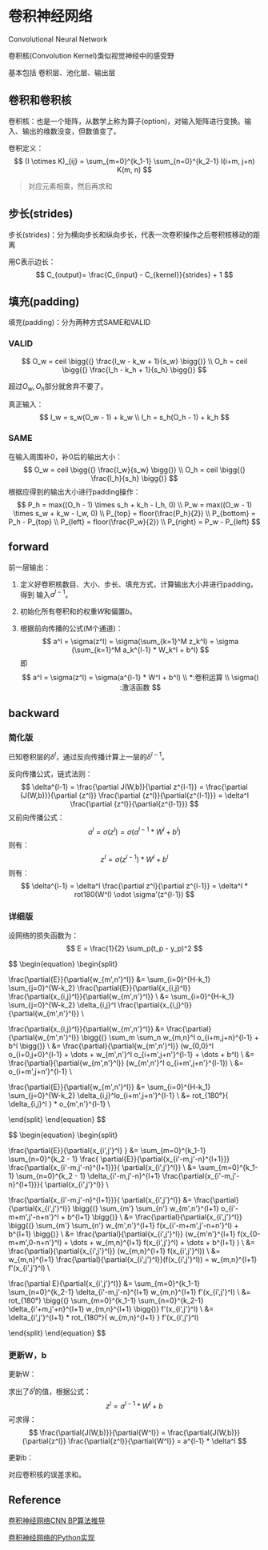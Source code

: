 # 卷积神经网络

Convolutional Neural Network

卷积核(Convolution Kernel)类似视觉神经中的感受野

基本包括 卷积层、池化层、输出层



## 卷积和卷积核

卷积核：也是一个矩阵，从数学上称为算子(option)，对输入矩阵进行变换。输入、输出的维数没变，但数值变了。



卷积定义：
$$
(I \otimes K)_{ij} = \sum_{m=0}^{k_1-1} \sum_{n=0}^{k_2-1} I(i+m, j+n) K(m, n)
$$

> 对应元素相乘，然后再求和



## 步长(strides)



步长(strides)：分为横向步长和纵向步长，代表一次卷积操作之后卷积核移动的距离



用C表示边长：
$$
C_{output}= \frac{C_{input} - C_{kernel}}{strides} + 1
$$


## 填充(padding)

填充(padding)：分为两种方式SAME和VALID

### VALID

$$
O_w = ceil \bigg{(} \frac{I_w - k_w + 1}{s_w} \bigg{)} \\
O_h = ceil \bigg{(} \frac{I_h - k_h + 1}{s_h} \bigg{)}
$$

超过$O_w, O_h$部分就舍弃不要了。

真正输入：
$$
I_w = s_w(O_w - 1) + k_w \\
I_h = s_h(O_h - 1) + k_h
$$

### SAME

在输入周围补0，补0后的输出大小：
$$
O_w = ceil \bigg{(} \frac{I_w}{s_w} \bigg{)} \\
O_h = ceil \bigg{(} \frac{I_h}{s_h} \bigg{)}
$$
根据应得到的输出大小进行padding操作：
$$
P_h = max((O_h - 1) \times s_h + k_h - I_h, 0) \\
P_w = max((O_w - 1) \times s_w + k_w - I_w, 0) \\
P_{top} = floor(\frac{P_h}{2}) \\
P_{bottom} = P_h - P_{top} \\
P_{left} = floor(\frac{P_w}{2}) \\
P_{right} = P_w - P_{left}
$$



## forward

前一层输出：

1. 定义好卷积核数目、大小、步长、填充方式，计算输出大小并进行padding，得到 输入$a^{l-1}$。

2. 初始化所有卷积和的权重$W$和偏置$b$。

3. 根据前向传播的公式(M个通道)：
   $$
   a^l = \sigma(z^l) = \sigma(\sum_{k=1}^M z_k^l) = \sigma (\sum_{k=1}^M a_k^{l-1} * W_k^l + b^l)
   $$
   即
   $$
   a^l = \sigma(z^l) = \sigma(a^{l-1} * W^l + b^l) \\
   *:卷积运算 \\
   \sigma() :激活函数
   $$
   



## backward

### 简化版

已知卷积层的$\delta^l$，通过反向传播计算上一层的$\delta^{l-1}$。

反向传播公式，链式法则：
$$
\delta^{l-1} = \frac{\partial J(W,b)}{\partial z^{l-1}} = \frac{\partial {J(W,b)}}{\partial {z^l}} \frac{\partial {z^l}}{\partial{z^{l-1}}} = \delta^l \frac{\partial {z^l}}{\partial{z^{l-1}}}
$$
又前向传播公式：
$$
a^l = \sigma(z^l) = \sigma(a^{l-1} * W^l + b^l)
$$
则有：
$$
z^l = \sigma(z^{l-1}) * W^l + b^l
$$
则有：
$$
\delta^{l-1} = \delta^l \frac{\partial z^l}{\partial z^{l-1}} = \delta^l * rot180(W^l) \odot \sigma'(z^{l-1})
$$

### 详细版

设网络的损失函数为：
$$
E = \frac{1}{2} \sum_p(t_p - y_p)^2
$$

$$
\begin{equation}
\begin{split}

\frac{\partial{E}}{\partial{w_{m',n'}^l}} &= \sum_{i=0}^{H-k_1} \sum_{j=0}^{W-k_2} \frac{\partial{E}}{\partial{x_{i,j}^l}} \frac{\partial{x_{i,j}^l}}{\partial{w_{m',n'}^l}}  \\
&= \sum_{i=0}^{H-k_1} \sum_{j=0}^{W-k_2} \delta_{i,j}^l \frac{\partial{x_{i,j}^l}}{\partial{w_{m',n'}^l}} \\

\frac{\partial{x_{i,j}^l}}{\partial{w_{m',n'}^l}} &= \frac{\partial}{\partial{w_{m',n'}^l}} \bigg{(} \sum_m \sum_n w_{m,n}^l o_{i+m,j+n}^{l-1} + b^l \bigg{)} \\
&= \frac{\partial}{\partial{w_{m',n'}^l}} (w_{0,0}^l o_{i+0,j+0}^{l-1} + \dots + w_{m',n'}^l o_{i+m',j+n'}^{l-1} + \dots + b^l) \\
&= \frac{\partial}{\partial{w_{m',n'}^l}} (w_{m',n'}^l o_{i+m',j+n'}^{l-1}) \\
&= o_{i+m',j+n'}^{l-1} \\

\frac{\partial{E}}{\partial{w_{m',n'}^l}} &= \sum_{i=0}^{H-k_1} \sum_{j=0}^{W-k_2} \delta_{i,j}^lo_{i+m',j+n'}^{l-1} \\
&= rot_{180°}\{ \delta_{i,j}^l \} * o_{m',n'}^{l-1} \\





\end{split}
\end{equation}
$$

$$
\begin{equation}
\begin{split}

\frac{\partial{E}}{\partial{x_{i',j'}^l} } &= \sum_{m=0}^{k_1-1} \sum_{n=0}^{k_2 - 1} \frac{ \partial{E}}{\partial{x_{i'-m,j'-n}^{l+1}}} \frac{\partial{x_{i'-m,j'-n}^{l+1}}}{ \partial{x_{i',j'}^l}} \\
&= \sum_{m=0}^{k_1-1} \sum_{n=0}^{k_2 - 1} \delta_{i'-m,j'-n}^{l+1} \frac{\partial{x_{i'-m,j'-n}^{l+1}}}{ \partial{x_{i',j'}^l}} \\

\frac{\partial{x_{i'-m,j'-n}^{l+1}}}{ \partial{x_{i',j'}^l}} &= \frac{\partial}{\partial{x_{i',j'}^l}} \bigg{(} \sum_{m'} \sum_{n'} w_{m',n'}^{l+1} o_{i'-m+m',j'-n+n'}^l + b^{l+1} \bigg{)} \\
&=  \frac{\partial}{\partial{x_{i',j'}^l}} \bigg{(} \sum_{m'} \sum_{n'} w_{m',n'}^{l+1} f(x_{i'-m+m',j'-n+n'}^l) + b^{l+1} \bigg{)} \\
&= \frac{\partial}{\partial{x_{i',j'}^l}} (w_{m'n'}^{l+1} f(x_{0-m+m',0-n+n'}^l) + \dots + w_{m,n}^{l+1} f(x_{i',j'}^l) + \dots + b^{l+1} ) \\
&= \frac{\partial}{\partial{x_{i',j'}^l}} (w_{m,n}^{l+1} f(x_{i',j'}^l)) \\
&= w_{m,n}^{l+1} \frac{\partial}{\partial{x_{i',j'}^l}}(f(x_{i',j'}^l)) = w_{m,n}^{l+1} f'(x_{i',j'}^l) \\

\frac{\partial E}{\partial{x_{i',j'}^l}} &= \sum_{m=0}^{k_1-1} \sum_{n=0}^{k_2-1} \delta_{i'-m,j'-n}^{l+1} w_{m,n}^{l+1} f'(x_{i',j'}^l) \\
&= rot_{180°} \bigg{(} \sum_{m=0}^{k_1-1} \sum_{n=0}^{k_2-1} \delta_{i'+m,j'+n}^{l+1} w_{m,n}^{l+1} \bigg{)} f'(x_{i',j'}^l) \\
&= \delta_{i',j'}^{l+1} * rot_{180°}\{ w_{m,n}^{l+1} \} f'(x_{i',j'}^l)

\end{split}
\end{equation}
$$

### 更新W，b

更新W：

求出了$\delta^l$的值，根据公式：
$$
z^l = a^{l-1} * W^l +b
$$
可求得：
$$
\frac{\partial{J(W,b)}}{\partial{W^l}} = \frac{\partial{J(W,b)}}{\partial{z^l}} \frac{\partial{z^l}}{\partial{W^l}} = a^{l-1} * \delta^l
$$


更新b：

对应卷积核的误差求和。

## Reference

[卷积神经网络CNN BP算法推导](https://www.cnblogs.com/chenjieyouge/p/12318116.html)

[卷积神经网络的Python实现](https://leonzhao.cn/2018/11/04/%E7%A5%9E%E7%BB%8F%E7%BD%91%E7%BB%9C%E7%9A%84Python%E5%AE%9E%E7%8E%B0%EF%BC%88%E4%B8%89%EF%BC%89%E5%8D%B7%E7%A7%AF%E7%A5%9E%E7%BB%8F%E7%BD%91%E7%BB%9C/)